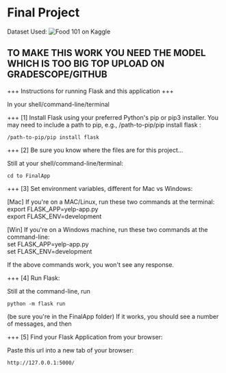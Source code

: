 # Final Project

Dataset Used: ![Food 101 on Kaggle](https://www.kaggle.com/datasets/kmader/food41)

## TO MAKE THIS WORK YOU NEED THE MODEL WHICH IS TOO BIG TOP UPLOAD ON GRADESCOPE/GITHUB

+++ Instructions for running Flask and this application +++

In your shell/command-line/terminal


+++ [1] Install Flask using your preferred Python's pip or pip3 installer.
    You may need to include a path to pip, e.g., /path-to-pip/pip install flask :

    /path-to-pip/pip install flask


+++ [2] Be sure you know where the files are for this project...

Still at your shell/command-line/terminal:

    cd to FinalApp


+++ [3] Set environment variables, different for Mac vs Windows:

[Mac] If you're on a MAC/Linux, run these two commands at the terminal:
    export FLASK_APP=yelp-app.py   
    export FLASK_ENV=development   
    
[Win] If you're on a Windows machine, run these two commands at the command-line:    
    set FLASK_APP=yelp-app.py   
    set FLASK_ENV=development    

If the above commands work, you won't see any response.


+++ [4] Run Flask:

Still at the command-line, run

    python -m flask run

(be sure you're in the FinalApp folder)
If it works, you should see a number of messages, and then


+++ [5] Find your Flask Application from your browser:

Paste this url into a new tab of your browser:        

    http://127.0.0.1:5000/ 
